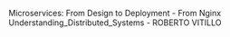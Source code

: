 Microservices: From Design to Deployment - From Nginx
Understanding_Distributed_Systems - ROBERTO VITILLO

